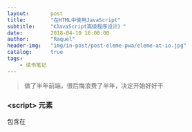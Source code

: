 ```yaml
---
layout:       post
title:        "在HTML中使用JavaScript"
subtitle:     "《JavaScript高级程序设计》"
date:         2018-04-10 16:00:00
author:       "Raquel"
header-img:   "img/in-post/post-eleme-pwa/eleme-at-io.jpg"
catalog:      true
tags:
    - 读书笔记
---
```


>做了半年前端，很后悔浪费了半年，决定开始好好干

### \<script\> 元素

包含在 <script> 内部的JavaScript代码被从上到下依次解释，在解释完成前，页面中的其余内容不会被浏览器加载或者显示。

**async**：立即下载脚本，但不应妨碍页面中其他操作，只对外部文件有效。不保证执行顺序。

**defer**：脚本可以延迟到文档完全被解析和显示之后再执行，只对外部文件有效。相当于立即下载，但延迟执行。

**外部资源** 建议将 <script> 标签尽量放到body底部（浏览器在遇到 <body> 标签才开始出现内容）。IE 8， Firefox 3.5， Safari 4和Chrome 2都允许并行下载JavaScript文件，这样在下载外部资源时不会阻塞其他 <script> 标签。
